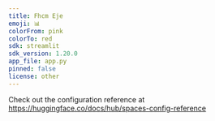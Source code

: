 ```yaml
---
title: Fhcm Eje
emoji: 📊
colorFrom: pink
colorTo: red
sdk: streamlit
sdk_version: 1.20.0
app_file: app.py
pinned: false
license: other
---
```


Check out the configuration reference at https://huggingface.co/docs/hub/spaces-config-reference

